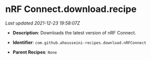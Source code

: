 # nRF Connect.download.recipe

_Last updated 2021-12-23 19:58:07Z_

- **Description**: Downloads the latest version of nRF Connect.

- **Identifier**: `com.github.ahousseini-recipes.download.nRFConnect`

- **Parent Recipes**: `None`